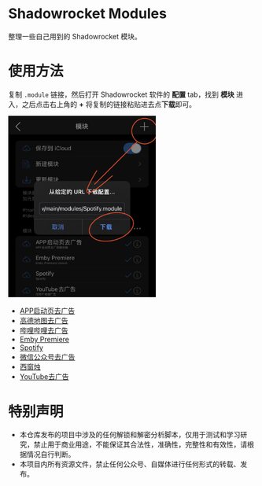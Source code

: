 # Shadowrocket Modules

整理一些自己用到的 Shadowrocket 模块。

# 使用方法

复制 `.module` 链接，然后打开 Shadowrocket 软件的 **配置** tab，找到 **模块** 进入，之后点击右上角的 **+** 将复制的链接粘贴进去点**下载**即可。

<img src="https://github.com/dotSpecs/shadowrocket-modules/blob/d51d16025fbfd1e4089ad71707f57c5088af0034/assets/add_module.jpg" alt="添加模块" width="300">

- [APP启动页去广告](https://github.com/dotSpecs/shadowrocket-modules/raw/main/modules/AppStartingAds.module)
- [高德地图去广告](https://github.com/dotSpecs/shadowrocket-modules/raw/main/modules/AmapAds.module)
- [哔哩哔哩去广告](https://github.com/dotSpecs/shadowrocket-modules/raw/main/modules/BilibiliAds.module)
- [Emby Premiere](https://github.com/dotSpecs/shadowrocket-modules/raw/main/modules/EmbyPremiere.module)
- [Spotify](https://github.com/dotSpecs/shadowrocket-modules/raw/main/modules/Spotify.module)
- [微信公众号去广告](https://github.com/dotSpecs/shadowrocket-modules/raw/main/modules/WechatMpAds.module)
- [西窗烛](https://github.com/dotSpecs/shadowrocket-modules/raw/main/modules/xcz.module)
- [YouTube去广告](https://github.com/dotSpecs/shadowrocket-modules/raw/main/modules/YoutubeAds.module)

# 特别声明

- 本仓库发布的项目中涉及的任何解锁和解密分析脚本，仅用于测试和学习研究，禁止用于商业用途，不能保证其合法性，准确性，完整性和有效性，请根据情况自行判断。
- 本项目内所有资源文件，禁止任何公众号、自媒体进行任何形式的转载、发布。

